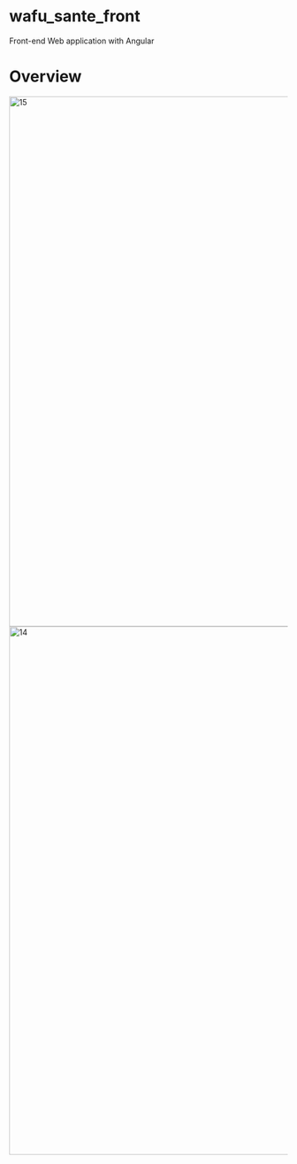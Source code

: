 # wafu_sante_front
Front-end Web application with Angular
# Overview
<img width="958" alt="15" src="https://user-images.githubusercontent.com/25633893/115231837-b56f6780-a11e-11eb-801e-88d795c9f4c3.png">
<img width="955" alt="14" src="https://user-images.githubusercontent.com/25633893/115231911-cddf8200-a11e-11eb-9c73-c18ec3c47604.png">
